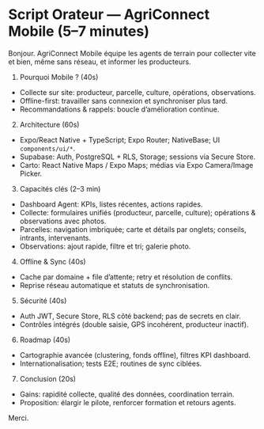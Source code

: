 # Script Orateur — AgriConnect Mobile (5–7 minutes)

Bonjour. AgriConnect Mobile équipe les agents de terrain pour collecter vite et bien, même sans réseau, et informer les producteurs.

1) Pourquoi Mobile ? (40s)
- Collecte sur site: producteur, parcelle, culture, opérations, observations.
- Offline-first: travailler sans connexion et synchroniser plus tard.
- Recommandations & rappels: boucle d’amélioration continue.

2) Architecture (60s)
- Expo/React Native + TypeScript; Expo Router; NativeBase; UI `components/ui/*`.
- Supabase: Auth, PostgreSQL + RLS, Storage; sessions via Secure Store.
- Carto: React Native Maps / Expo Maps; médias via Expo Camera/Image Picker.

3) Capacités clés (2–3 min)
- Dashboard Agent: KPIs, listes récentes, actions rapides.
- Collecte: formulaires unifiés (producteur, parcelle, culture); opérations & observations avec photos.
- Parcelles: navigation imbriquée; carte et détails par onglets; conseils, intrants, intervenants.
- Observations: ajout rapide, filtre et tri; galerie photo.

4) Offline & Sync (40s)
- Cache par domaine + file d’attente; retry et résolution de conflits.
- Reprise réseau automatique et statuts de synchronisation.

5) Sécurité (40s)
- Auth JWT, Secure Store, RLS côté backend; pas de secrets en clair.
- Contrôles intégrés (double saisie, GPS incohérent, producteur inactif).

6) Roadmap (40s)
- Cartographie avancée (clustering, fonds offline), filtres KPI dashboard.
- Internationalisation; tests E2E; routines de sync ciblées.

7) Conclusion (20s)
- Gains: rapidité collecte, qualité des données, coordination terrain.
- Proposition: élargir le pilote, renforcer formation et retours agents.

Merci.
